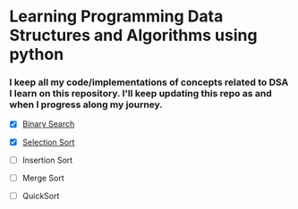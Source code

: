 # Learning Programming Data Structures and Algorithms using python
### I keep all my code/implementations of concepts related to DSA I learn on this repository. I'll keep updating this repo as and when I progress along my journey.

- [x] [Binary Search](./binary_search.py)
- [x] [Selection Sort](./selection_sort.py)
- [ ] Insertion Sort
- [ ] Merge Sort
- [ ] QuickSort



